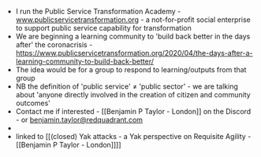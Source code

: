 - I run the Public Service Transformation Academy - www.publicservicetransformation.org - a not-for-profit social enterprise to support public service capability for transformation 
- We are beginning a learning community to 'build back better in the days after' the coronacrisis - https://www.publicservicetransformation.org/2020/04/the-days-after-a-learning-community-to-build-back-better/
- The idea would be for a group to respond to learning/outputs from that group
- NB the definition of 'public service' ≠ 'public sector' - we are talking about 'anyone directly involved in the creation of citizen and community outcomes'
- Contact me if interested - [[Benjamin P Taylor - London]] on the Discord - or benjamin.taylor@redquadrant.com
- 
- linked to [[(closed) Yak attacks - a Yak perspective on Requisite Agility - [[Benjamin P Taylor - London]]]]

